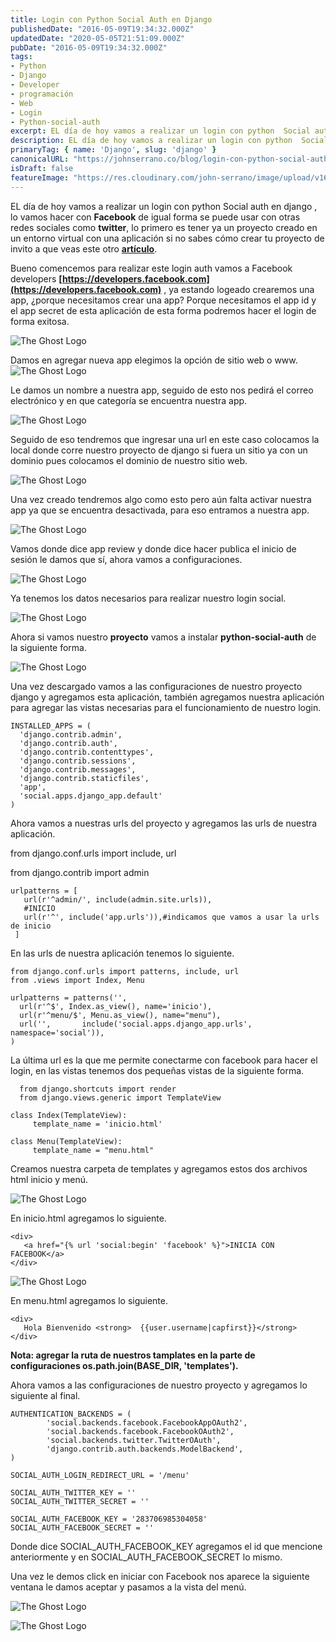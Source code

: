 ```yaml
---
title: Login con Python Social Auth en Django
publishedDate: "2016-05-09T19:34:32.000Z"
updatedDate: "2020-05-05T21:51:09.000Z"
pubDate: "2016-05-09T19:34:32.000Z"
tags: 
- Python
- Django
- Developer
- programación
- Web
- Login
- Python-social-auth
excerpt: EL día de hoy vamos a realizar un login con python  Social auth  en django , lo vamos hacer con Facebook de igual
description: EL día de hoy vamos a realizar un login con python  Social auth  en django , lo vamos hacer con Facebook de igual
primaryTag: { name: 'Django', slug: 'django' }
canonicalURL: "https://johnserrano.co/blog/login-con-python-social-auth-en-django"
isDraft: false
featureImage: "https://res.cloudinary.com/john-serrano/image/upload/v1683735003/John%20Serrano/Blog%20Post/login-con-python-social-auth-en-django/portadaLoginSocial_vp5sib.jpg"
---
```


EL día de hoy vamos a realizar un login con python  Social auth  en django , lo vamos hacer con **Facebook** de igual forma se puede usar con otras redes sociales como **twitter**, lo primero es tener ya un proyecto creado en un entorno virtual con una aplicación si no sabes cómo crear tu proyecto de invito a que veas este otro **[artículo](http://blog.johnserrano.co/mi-primer-proyecto-en-django-con-virtualenv/)**.

Bueno comencemos para realizar este login auth vamos a Facebook developers **[https://developers.facebook.com](https://developers.facebook.com)** , ya estando logeado crearemos una app, ¿porque necesitamos crear una app?  Porque necesitamos el app id y el app secret de esta aplicación  de esta forma podremos hacer el login de forma exitosa.

![The Ghost Logo](https://res.cloudinary.com/john-serrano/image/upload/v1683736231/John%20Serrano/Blog%20Post/login-con-python-social-auth-en-django/SocialLoginAuth_2_ypt85v.jpg)

Damos en agregar nueva app elegimos la opción de sitio web o www.
![The Ghost Logo](https://res.cloudinary.com/john-serrano/image/upload/v1683736232/John%20Serrano/Blog%20Post/login-con-python-social-auth-en-django/SocialLoginAuth_3_xjzvej.jpg)

Le damos un nombre a nuestra app, seguido de esto nos pedirá el correo electrónico y en que categoría se encuentra nuestra app.

![The Ghost Logo](https://res.cloudinary.com/john-serrano/image/upload/v1683736231/John%20Serrano/Blog%20Post/login-con-python-social-auth-en-django/SocialLoginAuth_4_ncq2p2.jpg)

Seguido de eso tendremos que ingresar una url en este caso colocamos la local donde corre nuestro proyecto de django  si fuera un sitio ya con un dominio pues colocamos el dominio de nuestro sitio web.

![The Ghost Logo](https://res.cloudinary.com/john-serrano/image/upload/v1683736231/John%20Serrano/Blog%20Post/login-con-python-social-auth-en-django/SocialLoginAuth_5_pfccqd.jpg)

Una vez creado tendremos algo como esto pero aún falta activar nuestra app ya que se encuentra desactivada, para eso entramos a nuestra app.

![The Ghost Logo](https://res.cloudinary.com/john-serrano/image/upload/v1683736231/John%20Serrano/Blog%20Post/login-con-python-social-auth-en-django/SocialLoginAuth_6_ofmnhf.jpg)

Vamos donde dice app review y donde dice hacer publica el inicio de sesión le damos que sí, ahora vamos a configuraciones.

![The Ghost Logo](https://res.cloudinary.com/john-serrano/image/upload/v1683736231/John%20Serrano/Blog%20Post/login-con-python-social-auth-en-django/SocialLoginAuth_7_hp9bbc.jpg)

Ya tenemos los datos necesarios para realizar nuestro login social.

![The Ghost Logo](https://res.cloudinary.com/john-serrano/image/upload/v1683736231/John%20Serrano/Blog%20Post/login-con-python-social-auth-en-django/SocialLoginAuth_8_vrmwun.jpg)

Ahora si vamos nuestro **proyecto** vamos a instalar **python-social-auth** de la siguiente forma.

![The Ghost Logo](https://res.cloudinary.com/john-serrano/image/upload/v1683736231/John%20Serrano/Blog%20Post/login-con-python-social-auth-en-django/SocialLoginAuth_1_f2ikgi.jpg)

Una vez descargado vamos a las configuraciones de nuestro proyecto django y agregamos  esta aplicación, también agregamos nuestra aplicación para agregar las vistas necesarias para el funcionamiento de nuestro login.

    INSTALLED_APPS = (
      'django.contrib.admin',
      'django.contrib.auth',
      'django.contrib.contenttypes',
      'django.contrib.sessions',
      'django.contrib.messages',
      'django.contrib.staticfiles',
      'app',
      'social.apps.django_app.default'
    )
    

Ahora vamos a nuestras urls del proyecto y agregamos las urls de nuestra aplicación.

from django.conf.urls import include, url

from django.contrib import admin

    urlpatterns = [
       url(r'^admin/', include(admin.site.urls)),
       #INICIO
       url(r'^', include('app.urls')),#indicamos que vamos a usar la urls de inicio
     ]
    

En las urls de nuestra aplicación tenemos lo siguiente.

    from django.conf.urls import patterns, include, url
    from .views import Index, Menu
    
    urlpatterns = patterns('',
      url(r'^$', Index.as_view(), name='inicio'),
      url(r'^menu/$', Menu.as_view(), name="menu"),
      url('',       include('social.apps.django_app.urls', namespace='social')),
    )
    

La última url es la que me permite conectarme con facebook para hacer el login, en las vistas tenemos dos pequeñas vistas de la siguiente forma.

      from django.shortcuts import render
      from django.views.generic import TemplateView
    
    class Index(TemplateView):
         template_name = 'inicio.html'
    
    class Menu(TemplateView):
         template_name = "menu.html"
    

Creamos nuestra carpeta de templates y agregamos estos dos archivos html inicio y menú.

![The Ghost Logo](https://res.cloudinary.com/john-serrano/image/upload/v1683736231/John%20Serrano/Blog%20Post/login-con-python-social-auth-en-django/SocialLoginAuth_11_j7vgjo.jpg)

En inicio.html agregamos lo siguiente.

    <div>
       <a href="{% url 'social:begin' 'facebook' %}">INICIA CON FACEBOOK</a>
    </div>
    

![The Ghost Logo](https://res.cloudinary.com/john-serrano/image/upload/v1683736231/John%20Serrano/Blog%20Post/login-con-python-social-auth-en-django/SocialLoginAuth_12_ecnjvz.jpg)

En menu.html agregamos lo siguiente.

    <div>
       Hola Bienvenido <strong>  {{user.username|capfirst}}</strong>
    </div>
    

**Nota: agregar la ruta de nuestros tamplates  en la parte de configuraciones os.path.join(BASE_DIR, 'templates').**

Ahora vamos a las configuraciones de nuestro proyecto y agregamos lo siguiente al final.

    AUTHENTICATION_BACKENDS = (
            'social.backends.facebook.FacebookAppOAuth2',
            'social.backends.facebook.FacebookOAuth2',
            'social.backends.twitter.TwitterOAuth',
            'django.contrib.auth.backends.ModelBackend',
    )
    
    SOCIAL_AUTH_LOGIN_REDIRECT_URL = '/menu'
    
    SOCIAL_AUTH_TWITTER_KEY = ''
    SOCIAL_AUTH_TWITTER_SECRET = ''
    
    SOCIAL_AUTH_FACEBOOK_KEY = '283706985304058'
    SOCIAL_AUTH_FACEBOOK_SECRET = ''
    

Donde dice SOCIAL_AUTH_FACEBOOK_KEY agregamos el id que mencione anteriormente y en SOCIAL_AUTH_FACEBOOK_SECRET lo mismo.

Una vez le demos click en iniciar con Facebook nos aparece la siguiente ventana le damos aceptar y pasamos a la vista del menú.

![The Ghost Logo](https://res.cloudinary.com/john-serrano/image/upload/v1683736231/John%20Serrano/Blog%20Post/login-con-python-social-auth-en-django/SocialLoginAuth_9_z46ht6.jpg)

![The Ghost Logo](https://res.cloudinary.com/john-serrano/image/upload/v1683736231/John%20Serrano/Blog%20Post/login-con-python-social-auth-en-django/SocialLoginAuth_10_kqpuk2.jpg)
